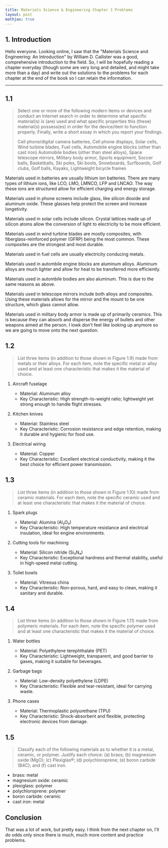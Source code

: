 ```yaml
---
title: Materials Science & Engineering Chapter 1 Problems
layout: post
mathjax: true
---
```


## 1. Introduction 
Hello everyone. Looking online, I saw that the "Materials Science and Engineering: An Introduction" by William D. Callister was a good, comprehensive introduction to the field. So, I will be hopefully reading a chapter everyday (though some are very long and detailed, and might take more than a day) and write out the solutions to the problems for each chapter at the end of the book so I can retain the information.

---

## 1.1 

> Select one or more of the following modern items or devices and conduct an Internet search in order to determine what specific material(s) is (are) used and what specific properties this (these) material(s) possess(es) in order for the device/item to function properly. Finally, write a short essay in which you report your findings.
>
> Cell phone/digital camera batteries, Cell phone displays, Solar cells, Wind turbine blades, Fuel cells, Automobile engine blocks (other than cast iron) Automobile bodies (other than steel alloys), Space telescope mirrors, Military body armor, Sports equipment, Soccer balls, Basketballs, Ski poles, Ski boots, Snowboards, Surfboards, Golf clubs, Golf balls, Kayaks, Lightweight bicycle frames
>

Materials used in batteries are usually lithium ion batteries. There are many types of lithium ions, like LCO, LMO, LMNCO, LFP and LNCAO. The way these ions are structured allow for efficient charging and energy storage. 

Materials used in phone screens include glass, like silicon dioxide and aluminum oxide. These glasses help protect the screen and increase longetivity.

Materials used in solar cells include silicon. Crystal lattices made up of silicon atoms allow the conversion of light to electricity to be more efficient. 

Materials used in wind turbine blades are mostly composites, with fiberglass-reinforced polymer (GFRP) being the most common. These composites are the strongest and most durable.

Materials used in fuel cells are usually electricity conducing metals. 

Materials used in autombile engine blocks are aluminum alloys. Aluminum alloys are much lighter and allow for heat to be transferred more efficiently.

Materials used in autombile bodies are also aluminum. This is due to the same reasons as above.

Materials used in telescope mirrors include both alloys and composites. Using these materials allows for the mirror and the mount to be one structure, which glass cannot allow. 

Materials used in military body armor is made up of primarily ceramics. This is because they can absorb and disperse the energy of bullets and other weapons aimed at the person. I lowk don't feel like looking up anymore so we are going to move onto the next question.

## 1.2
> List three items (in addition to those shown in Figure 1.9) made from metals or their alloys. For each item, note the specific metal or alloy used and at least one characteristic that makes it the material of choice.
>

1. Aircraft fuselage
    * Material: Aluminum alloy 
    * Key Characteristic: High strength-to-weight ratio; lightweight yet strong enough to handle flight stresses.

2. Kitchen knives
    * Material: Stainless steel 
    * Key Characteristic: Corrosion resistance and edge retention, making it durable and hygienic for food use.

3. Electrical wiring
    * Material: Copper
    * Key Characteristic: Excellent electrical conductivity, making it the best choice for efficient power transmission.

## 1.3 
>  List three items (in addition to those shown in Figure 1.10) made from ceramic materials. For each item, note the specific ceramic used and at least one characteristic that makes it the material of choice.

1. Spark plugs
    * Material: Alumina (Al₂O₃)
    * Key Characteristic: High temperature resistance and electrical insulation, ideal for engine environments.

2. Cutting tools for machining
    * Material: Silicon nitride (Si₃N₄)
    * Key Characteristic: Exceptional hardness and thermal stability, useful in high-speed metal cutting.

3. Toilet bowls
    * Material: Vitreous china 
    * Key Characteristic: Non-porous, hard, and easy to clean, making it sanitary and durable.

## 1.4 
> List three items (in addition to those shown in Figure 1.11) made from polymeric materials. For each item, note the specific polymer used and at least one characteristic that makes it the material of choice.
>

1. Water bottles
    * Material: Polyethylene terephthalate (PET)
    * Key Characteristic: Lightweight, transparent, and good barrier to gases, making it suitable for beverages.

2. Garbage bags
    * Material: Low-density polyethylene (LDPE)
    * Key Characteristic: Flexible and tear-resistant, ideal for carrying waste.

3. Phone cases
    * Material: Thermoplastic polyurethane (TPU)
    * Key Characteristic: Shock-absorbent and flexible, protecting electronic devices from damage.

## 1.5
> Classify each of the following materials as to whether it is a metal, ceramic, or polymer. Justify each choice: (a) brass; (b) magnesium oxide (MgO); (c) Plexiglas®; (d) polychloroprene; (e) boron carbide (B4C); and (f) cast iron.
> 
* brass: metal
* magnesium oxide: ceramic
* plexiglass: polymer
* polychloroprene: polymer
* boron carbide: ceramic
* cast iron: metal

## Conclusion
That was a lot of work, but pretty easy. I think from the next chapter on, I'll do odds only since there is much, much more content and practice problems. 